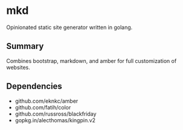 # mkd
Opinionated static site generator written in golang.

## Summary
Combines bootstrap, markdown, and amber for full customization of websites.

## Dependencies

* github.com/eknkc/amber
* github.com/fatih/color
* github.com/russross/blackfriday
* gopkg.in/alecthomas/kingpin.v2
